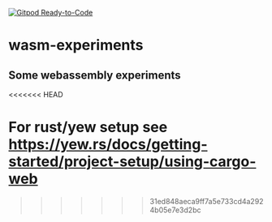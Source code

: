 [![Gitpod Ready-to-Code](https://img.shields.io/badge/Gitpod-Ready--to--Code-blue?logo=gitpod)](https://gitpod.io/#https://github.com/artusrocha/wasm-experiments) 

# wasm-experiments
## Some webassembly experiments
  
<<<<<<< HEAD

For rust/yew setup see https://yew.rs/docs/getting-started/project-setup/using-cargo-web
=======
>>>>>>> 31ed848aeca9ff7a5e733cd4a2924b05e7e3d2bc
